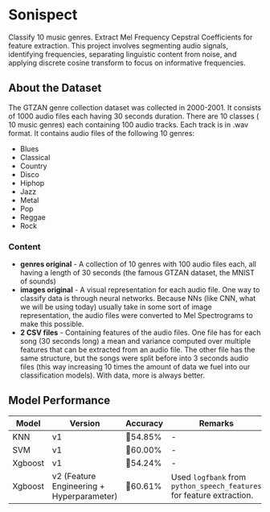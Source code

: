 # Sonispect

Classify 10 music genres. Extract Mel Frequency Cepstral Coefficients for feature extraction. This project involves segmenting audio signals, identifying frequencies, separating linguistic content from noise, and applying discrete cosine transform to focus on informative frequencies. 

## About the Dataset

The GTZAN genre collection dataset was collected in 2000-2001. It consists of 1000 audio files each having 30 seconds duration. There are 10 classes ( 10 music genres) each containing 100 audio tracks. Each track is in .wav format. It contains audio files of the following 10 genres:

- Blues
- Classical 
- Country 
- Disco 
- Hiphop 
- Jazz
- Metal 
- Pop 
- Reggae 
- Rock

### Content

- **genres original** - A collection of 10 genres with 100 audio files each, all having a length of 30 seconds (the famous GTZAN dataset, the MNIST of sounds)
- **images original** - A visual representation for each audio file. One way to classify data is through neural networks. Because NNs (like CNN, what we will be using today) usually take in some sort of image representation, the audio files were converted to Mel Spectrograms to make this possible.
- **2 CSV files** - Containing features of the audio files. One file has for each song (30 seconds long) a mean and variance computed over multiple features that can be extracted from an audio file. The other file has the same structure, but the songs were split before into 3 seconds audio files (this way increasing 10 times the amount of data we fuel into our classification models). With data, more is always better.

## Model Performance

| Model | Version | Accuracy | Remarks |
| --- | --- | --- | --- |
| KNN | v1 | 🔻54.85% | - |
| SVM | v1 | 🔻60.00% | - |
| Xgboost | v1 | 🔻54.24% | - | 
| Xgboost | v2 (Feature Engineering + Hyperparameter) | 🔺60.61% | Used `logfbank` from `python_speech_features` for feature extraction. | 